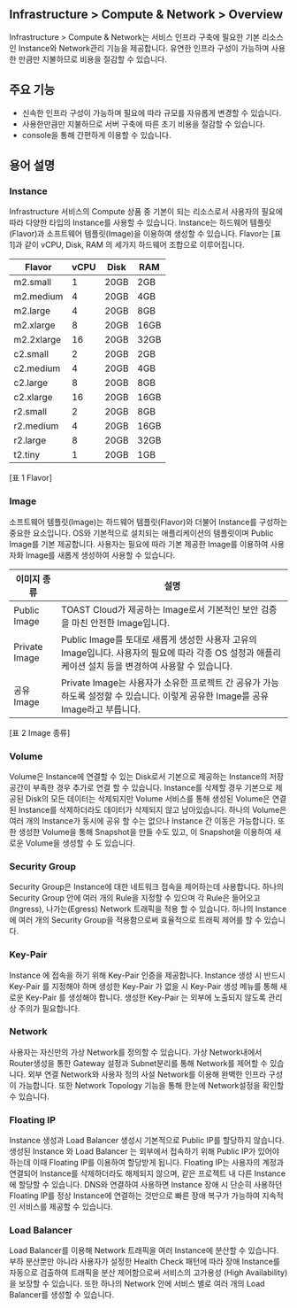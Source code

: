 ## Infrastructure > Compute & Network > Overview

Infrastructure > Compute & Network는 서비스 인프라 구축에 필요한 기본 리소스인 Instance와 Network관리 기능을 제공합니다. 유연한 인프라 구성이 가능하며 사용한 만큼만 지불하므로 비용을 절감할 수 있습니다.

## 주요 기능

- 신속한 인프라 구성이 가능하며 필요에 따라 규모를 자유롭게 변경할 수 있습니다.
- 사용한만큼만 지불하므로 서버 구축에 따른 초기 비용을 절감할 수 있습니다.
- console을 통해 간편하게 이용할 수 있습니다.

## 용어 설명

### Instance

Infrastructure 서비스의 Compute 상품 중 기본이 되는 리소스로서 사용자의 필요에 따라 다양한 타입의 Instance를 사용할 수 있습니다. Instance는 하드웨어 템플릿(Flavor)과 소프트웨어 템플릿(Image)을 이용하여 생성할 수 있습니다.
Flavor는 [표 1]과 같이 vCPU, Disk, RAM 의 세가지 하드웨어 조합으로 이루어집니다.

|Flavor|	vCPU|	Disk|	RAM|
|---|---|---|---|
|m2.small|	1|	20GB|	2GB|
|m2.medium|	4|	20GB|	4GB|
|m2.large|	4|	20GB|	8GB|
|m2.xlarge|	8|	20GB|	16GB|
|m2.2xlarge|	16|	20GB|	32GB|
|c2.small|	2|	20GB|	2GB|
|c2.medium|	4|	20GB|	4GB|
|c2.large|	8|	20GB|	8GB|
|c2.xlarge|	16|	20GB|	16GB|
|r2.small|	2|	20GB|	8GB|
|r2.medium|	4|	20GB|	16GB|
|r2.large|	8|	20GB|	32GB|
|t2.tiny|	1|	20GB|	1GB|

[표 1 Flavor]

### Image

소프트웨어 템플릿(Image)는 하드웨어 템플릿(Flavor)와 더불어 Instance를 구성하는 중요한 요소입니다. OS와 기본적으로 설치되는 애플리케이션의 템플릿이며 Public Image를 기본 제공합니다. 사용자는 필요에 따라 기본 제공한 Image를 이용하여 사용자화 Image를 새롭게 생성하여 사용할 수 있습니다.


|이미지 종류|설명|
|---|---|
|Public Image|	TOAST Cloud가 제공하는 Image로서 기본적인 보안 검증을 마친 안전한 Image입니다.|
|Private Image|	Public Image를 토대로 새롭게 생성한 사용자 고유의 Image입니다. 사용자의 필요에 따라 각종 OS 설정과 애플리케이션 설치 등을 변경하여 사용할 수 있습니다.|
|공유 Image|	Private Image는 사용자가 소유한 프로젝트 간 공유가 가능하도록 설정할 수 있습니다. 이렇게 공유한 Image를 공유 Image라고 부릅니다.|

[표 2 Image 종류]

### Volume

Volume은 Instance에 연결할 수 있는 Disk로서 기본으로 제공하는 Instance의 저장공간이 부족한 경우 추가로 연결 할 수 있습니다. Instance를 삭제할 경우 기본으로 제공된 Disk의 모든 데이터는 삭제되지만 Volume 서비스를 통해 생성된 Volume은 연결 된 Instance를 삭제하더라도 데이터가 삭제되지 않고 남아있습니다. 
하나의 Volume은 여러 개의 Instance가 동시에 공유 할 수는 없으나 Instance 간 이동은 가능합니다. 
또한 생성한 Volume을 통해 Snapshot을 만들 수도 있고, 이 Snapshot을 이용하여 새로운 Volume을 생성할 수 도 있습니다.

### Security Group

Security Group은 Instance에 대한 네트워크 접속을 제어하는데 사용합니다. 
하나의 Security Group 안에 여러 개의 Rule을 지정할 수 있으며 각 Rule은 들어오고(Ingress), 나가는(Egress) Network 트래픽을 적용 할 수 있습니다. 
하나의 Instance 에 여러 개의 Security Group을 적용함으로써 효율적으로 트래픽 제어를 할 수 있습니다.

### Key-Pair

Instance 에 접속을 하기 위해 Key-Pair 인증을 제공합니다. Instance 생성 시 반드시 Key-Pair 를 지정해야 하며 생성한 Key-Pair 가 없을 시 Key-Pair 생성 메뉴를 통해 새로운 Key-Pair 를 생성해야 합니다. 
생성한 Key-Pair 는 외부에 노출되지 않도록 관리상 주의가 필요합니다.

### Network

사용자는 자신만의 가상 Network를 정의할 수 있습니다. 가상 Network내에서 Router생성을 통한 Gateway 설정과 Subnet분리를 통해 Network를 제어할 수 있습니다. 외부 연결 Network와 사용자 정의 사설 Network를 이용해 완벽한 인프라 구성이 가능합니다. 또한 Network Topology 기능을 통해 한눈에 Network설정을 확인할 수 있습니다.

### Floating IP

Instance 생성과 Load Balancer 생성시 기본적으로 Public IP를 할당하지 않습니다. 생성된 Instance 와 Load Balancer 는 외부에서 접속하기 위해 Public IP가 있어야 하는데 이때 Floating IP를 이용하여 할당받게 됩니다. Floating IP는 사용자의 계정과 연결되어 Instance를 삭제하더라도 해제되지 않으며, 같은 프로젝트 내 다른 Instance에 할당할 수 있습니다. DNS와 연결하여 사용하면 Instance 장애 시 단순히 사용하던 Floating IP를 정상 Instance에 연결하는 것만으로 빠른 장애 복구가 가능하여 지속적인 서비스를 제공할 수 있습니다.

### Load Balancer

Load Balancer를 이용해 Network 트래픽을 여러 Instance에 분산할 수 있습니다. 부하 분산뿐만 아니라 사용자가 설정한 Health Check 패턴에 따라 장애 Instance를 자동으로 검출하여 트래픽을 분산 제어함으로써 서비스의 고가용성 (High Availability)을 보장할 수 있습니다. 또한 하나의 Network 안에 서비스 별로 여러 개의 Load Balancer를 생성할 수 있습니다.
